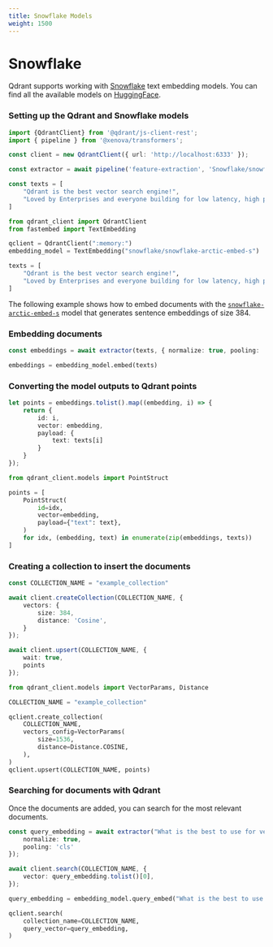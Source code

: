 ```yaml
---
title: Snowflake Models
weight: 1500
---
```


# Snowflake

Qdrant supports working with [Snowflake](https://www.snowflake.com/blog/introducing-snowflake-arctic-embed-snowflakes-state-of-the-art-text-embedding-family-of-models/) text embedding models. You can find all the available models on [HuggingFace](https://huggingface.co/Snowflake).

### Setting up the Qdrant and Snowflake models

```typescript
import {QdrantClient} from '@qdrant/js-client-rest';
import { pipeline } from '@xenova/transformers';

const client = new QdrantClient({ url: 'http://localhost:6333' });

const extractor = await pipeline('feature-extraction', 'Snowflake/snowflake-arctic-embed-s');

const texts = [
    "Qdrant is the best vector search engine!",
    "Loved by Enterprises and everyone building for low latency, high performance, and scale.",
]
```

```python
from qdrant_client import QdrantClient
from fastembed import TextEmbedding

qclient = QdrantClient(":memory:")
embedding_model = TextEmbedding("snowflake/snowflake-arctic-embed-s")

texts = [
    "Qdrant is the best vector search engine!",
    "Loved by Enterprises and everyone building for low latency, high performance, and scale.",
]
```

The following example shows how to embed documents with the [`snowflake-arctic-embed-s`](https://huggingface.co/Snowflake/snowflake-arctic-embed-s) model that generates sentence embeddings of size 384.

### Embedding documents

```typescript
const embeddings = await extractor(texts, { normalize: true, pooling: 'cls' });
```

```python
embeddings = embedding_model.embed(texts)
```

### Converting the model outputs to Qdrant points

```typescript
let points = embeddings.tolist().map((embedding, i) => {
    return {
        id: i,
        vector: embedding,
        payload: {
            text: texts[i]
        }
    }
});
```

```python
from qdrant_client.models import PointStruct

points = [
    PointStruct(
        id=idx,
        vector=embedding,
        payload={"text": text},
    )
    for idx, (embedding, text) in enumerate(zip(embeddings, texts))
]
```

### Creating a collection to insert the documents

```typescript
const COLLECTION_NAME = "example_collection"

await client.createCollection(COLLECTION_NAME, {
    vectors: {
        size: 384,
        distance: 'Cosine',
    }
});

await client.upsert(COLLECTION_NAME, {
    wait: true,
    points
});
```

```python
from qdrant_client.models import VectorParams, Distance

COLLECTION_NAME = "example_collection"

qclient.create_collection(
    COLLECTION_NAME,
    vectors_config=VectorParams(
        size=1536,
        distance=Distance.COSINE,
    ),
)
qclient.upsert(COLLECTION_NAME, points)
```

### Searching for documents with Qdrant

Once the documents are added, you can search for the most relevant documents.

```typescript
const query_embedding = await extractor("What is the best to use for vector search scaling?", {
    normalize: true,
    pooling: 'cls'
});

await client.search(COLLECTION_NAME, {
    vector: query_embedding.tolist()[0],
});
```

```python
query_embedding = embedding_model.query_embed("What is the best to use for vector search scaling?")

qclient.search(
    collection_name=COLLECTION_NAME,
    query_vector=query_embedding,
)
```
